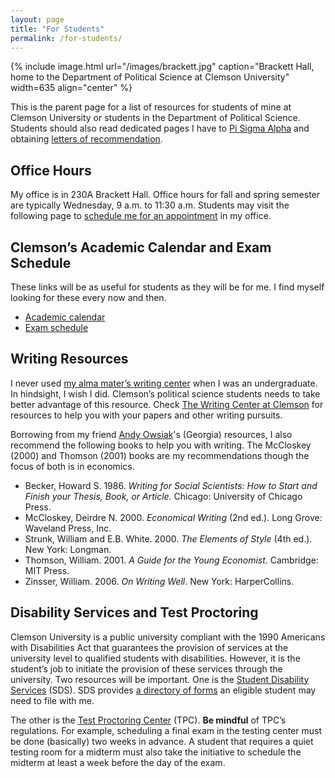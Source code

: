 ```yaml
---
layout: page
title: "For Students"
permalink: /for-students/
---
```


{% include image.html url="/images/brackett.jpg" caption="Brackett Hall, home to the Department of Political Science at Clemson University" width=635 align="center" %}

This is the parent page for a list of resources for students of mine at Clemson University or students in the Department of Political Science. Students should also read dedicated pages I have to [Pi Sigma Alpha](/for-students/pi-sigma-alpha/) and obtaining [letters of recommendation](/for-students/letters-of-recommendation/).

## Office Hours

My office is in 230A Brackett Hall. Office hours for fall and spring semester are typically Wednesday, 9 a.m. to 11:30 a.m. Students may visit the following page to [schedule me for an appointment](/for-students/office-hours-appointment/) in my office.

## Clemson’s Academic Calendar and Exam Schedule

These links will be as useful for students as they will be for me. I find myself looking for these every now and then.

- [Academic calendar](http://www.registrar.clemson.edu/html/acad_cal.htm)
- [Exam schedule](http://www.registrar.clemson.edu/html/examSched.htm)

## Writing Resources

I never used [my alma mater’s writing center](https://cstw.osu.edu/writing-center) when I was an undergraduate. In hindsight, I wish I did. Clemson’s political science students needs to take better advantage of this resource. Check [The Writing Center at Clemson](http://www.clemson.edu/centers-institutes/writing/) for resources to help you with your papers and other writing pursuits.

Borrowing from my friend [Andy Owsiak](http://www.andrewowsiak.org/for-students.html)'s (Georgia) resources, I also recommend the following books to help you with writing. The McCloskey (2000) and Thomson (2001) books are my recommendations though the focus of both is in economics.

- Becker, Howard S. 1986. *Writing for Social Scientists: How to Start and Finish your Thesis, Book, or Article*. Chicago: University of Chicago Press.
- McCloskey, Deirdre N. 2000. *Economical Writing* (2nd ed.). Long Grove: Waveland Press, Inc.
- Strunk, William and E.B. White. 2000. *The Elements of Style* (4th ed.). New York: Longman.
- Thomson, William. 2001. *A Guide for the Young Economist*. Cambridge: MIT Press.
- Zinsser, William. 2006. *On Writing Well*. New York: HarperCollins.

## Disability Services and Test Proctoring

Clemson University is a public university compliant with the 1990 Americans with Disabilities Act that guarantees the provision of services at the university level to qualified students with disabilities. However, it is the student’s job to initiate the provision of these services through the university. Two resources will be important. One is the [Student Disability Services](http://www.clemson.edu/campus-life/campus-services/sds/) (SDS). SDS provides [a directory of forms](http://www.clemson.edu/campus-life/campus-services/sds/forms.html) an eligible student may need to file with me.

The other is the [Test Proctoring Center](https://sds.app.clemson.edu/tpc/) (TPC). **Be mindful** of TPC’s regulations. For example, scheduling a final exam in the testing center must be done (basically) two weeks in advance. A student that requires a quiet testing room for a midterm must also take the initiative to schedule the midterm at least a week before the day of the exam.
